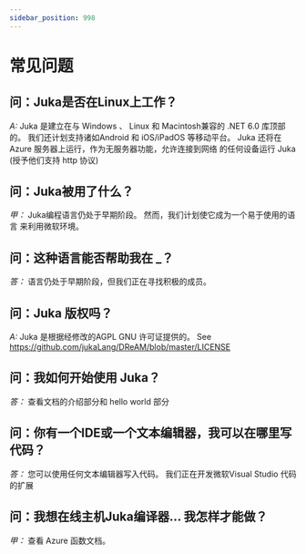 ```yaml
---
sidebar_position: 998
---
```


# 常见问题

## 问：Juka是否在Linux上工作？
*A:* Juka 是建立在与 Windows 、 Linux 和 Macintosh兼容的 .NET 6.0 库顶部的。 我们还计划支持诸如Android 和 iOS/iPadOS 等移动平台。 Juka 还将在 Azure 服务器上运行，作为无服务器功能，允许连接到网络 的任何设备运行 Juka (授予他们支持 http 协议)

## 问：Juka被用了什么？
*甲：* Juka编程语言仍处于早期阶段。 然而，我们计划使它成为一个易于使用的语言 来利用微软环境。

## 问：这种语言能否帮助我在 _？
*答：* 语言仍处于早期阶段，但我们正在寻找积极的成员。


## 问：Juka 版权吗？
*A:* Juka 是根据经修改的AGPL GNU 许可证提供的。 See https://github.com/jukaLang/DReAM/blob/master/LICENSE

## 问：我如何开始使用 Juka？
*答：* 查看文档的介绍部分和 hello world 部分

## 问：你有一个IDE或一个文本编辑器，我可以在哪里写代码？
*答：* 您可以使用任何文本编辑器写入代码。 我们正在开发微软Visual Studio 代码的扩展

## 问：我想在线主机Juka编译器... 我怎样才能做？
*甲：* 查看 Azure 函数文档。
